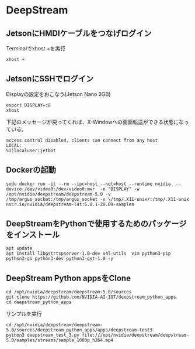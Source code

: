 # DeepStream

## JetsonにHMDIケーブルをつなげログイン

Terminalでxhost +を実行
```
xhost +
```

## JetsonにSSHでログイン

Displayの設定をおこなう(Jetson Nano 2GB)
```
export DISPLAY=:0
xhost
```

下記のメッセージが戻ってくれば、X-Windowへの画面転送ができる状態になっている。
```
access control disabled, clients can connect from any host
LOCAL:
SI:localuser:jetbot
```

## Dockerの起動

```
sudo docker run -it --rm --ipc=host --net=host --runtime nvidia  --device /dev/video0:/dev/video0:mwr  -e "DISPLAY" -w /opt/nvidia/deepstream/deepstream-5.0 -v /tmp/argus_socket:/tmp/argus_socket -v \/tmp/.X11-unix/:/tmp/.X11-unix nvcr.io/nvidia/deepstream-l4t:5.0.1-20.09-samples
```

## DeepStreamをPythonで使用するためのパッケージをインストール

```
apt update
apt install libgstrtspserver-1.0-dev v4l-utils  vim python3-pip python3-gi python3-dev python3-gst-1.0 -y
```

## DeepStream Python appsをClone

```
cd /opt/nvidia/deepstream/deepstream-5.0/sources
git clone https://github.com/NVIDIA-AI-IOT/deepstream_python_apps
cd deepstream_python_apps
```

サンプルを実行

```
cd /opt/nvidia/deepstream/deepstream-5.0/sources/deepstream_python_apps/apps/deepstream-test3
python3 deepstream_test_3.py file:///opt/nvidia/deepstream/deepstream-5.0/samples/streams/sample_1080p_h264.mp4
```


